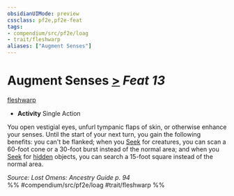 ```yaml
---
obsidianUIMode: preview
cssclass: pf2e,pf2e-feat
tags:
- compendium/src/pf2e/loag
- trait/fleshwarp
aliases: ["Augment Senses"]
---
```

# Augment Senses  [>](rules/core-rulebook/chapter-9-playing-the-game.md#Actions "Single Action") *Feat 13*  
[fleshwarp](rules/traits/fleshwarp-loag.md)  

- **Activity** Single Action

You open vestigial eyes, unfurl tympanic flaps of skin, or otherwise enhance your senses. Until the start of your next turn, you gain the following benefits: you can't be flanked; when you [Seek](rules/actions/seek.md) for creatures, you can scan a 60-foot cone or a 30-foot burst instead of the normal area; and when you [Seek](rules/actions/seek.md) for [hidden](rules/conditions.md#Hidden) objects, you can search a 15-foot square instead of the normal area.

*Source: Lost Omens: Ancestry Guide p. 94*  
%% #compendium/src/pf2e/loag #trait/fleshwarp %%